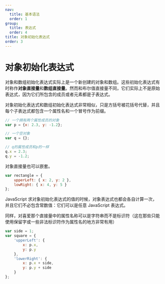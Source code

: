 ```yaml
---
nav:
  title: 基本语法
  order: 1
group:
  title: 表达式
  order: 4
title: 对象初始化表达式
order: 3
---
```


# 对象初始化表达式

对象和数组初始化表达式实际上是一个新创建的对象和数组。这些初始化表达式有时称作**对象直接量**和**数组直接量**。然而和布尔值直接量不同，它们实际上不是原始表达式，因为它们所包含的成员或者元素都是子表达式。

对象初始化表达式和数组初始化表达式非常相似，只是方括号被花括号代替，并且每个子表达式都包含一个属性名和一个冒号作为前缀。

```js
// 一个拥有两个属性成员的对象
var p = {x: 2.3, y: -1.2};

// 一个空对象
var q = {};

// q的属性成员和p的一样
q.x = 2.3;
q.y = -1.2;
```

对象直接量也可以嵌套。

```js
var rectangle = {
    upperLeft: { x: 2, y: 2 },
    lowRight: { x: 4, y: 5 }
};
```

JavaScript 求对象初始化表达式的值的时候，对象表达式也都会各自计算一次，并且它们不必包含常数值：它们可以是任意 JavaScript 表达式。

同样，对喜爱那个直接量中的属性名称可以是字符串而不是标识符（这在那些只能使用保留字或一些非法标识符作为属性名的地方非常有用）

```js
var side = 1;
var square = {
    'upperLeft': {
        x: p.x,
        y: p.y
    },
    'lowerRight': {
        x: p.x + side,
        y: p.y + side
    }
};
```

